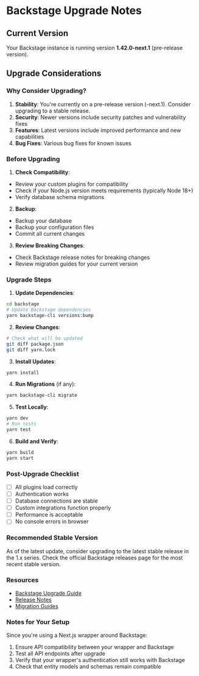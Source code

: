 # Backstage Upgrade Notes

## Current Version
Your Backstage instance is running version **1.42.0-next.1** (pre-release version).

## Upgrade Considerations

### Why Consider Upgrading?
1. **Stability**: You're currently on a pre-release version (-next.1). Consider upgrading to a stable release.
2. **Security**: Newer versions include security patches and vulnerability fixes
3. **Features**: Latest versions include improved performance and new capabilities
4. **Bug Fixes**: Various bug fixes for known issues

### Before Upgrading

1. **Check Compatibility**:
 - Review your custom plugins for compatibility
 - Check if your Node.js version meets requirements (typically Node 18+)
 - Verify database schema migrations

2. **Backup**:
 - Backup your database
 - Backup your configuration files
 - Commit all current changes

3. **Review Breaking Changes**:
 - Check Backstage release notes for breaking changes
 - Review migration guides for your current version

### Upgrade Steps

1. **Update Dependencies**:
 ```bash
 cd backstage
 # Update Backstage dependencies
 yarn backstage-cli versions:bump
 ```

2. **Review Changes**:
 ```bash
 # Check what will be updated
 git diff package.json
 git diff yarn.lock
 ```

3. **Install Updates**:
 ```bash
 yarn install
 ```

4. **Run Migrations** (if any):
 ```bash
 yarn backstage-cli migrate
 ```

5. **Test Locally**:
 ```bash
 yarn dev
 # Run tests
 yarn test
 ```

6. **Build and Verify**:
 ```bash
 yarn build
 yarn start
 ```

### Post-Upgrade Checklist

- [ ] All plugins load correctly
- [ ] Authentication works
- [ ] Database connections are stable
- [ ] Custom integrations function properly
- [ ] Performance is acceptable
- [ ] No console errors in browser

### Recommended Stable Version

As of the latest update, consider upgrading to the latest stable release in the 1.x series. Check the official Backstage releases page for the most recent stable version.

### Resources

- [Backstage Upgrade Guide](https://backstage.io/docs/getting-started/keeping-backstage-updated)
- [Release Notes](https://github.com/backstage/backstage/releases)
- [Migration Guides](https://backstage.io/docs/releases/v1.x-migration)

### Notes for Your Setup

Since you're using a Next.js wrapper around Backstage:
1. Ensure API compatibility between your wrapper and Backstage
2. Test all API endpoints after upgrade
3. Verify that your wrapper's authentication still works with Backstage
4. Check that entity models and schemas remain compatible